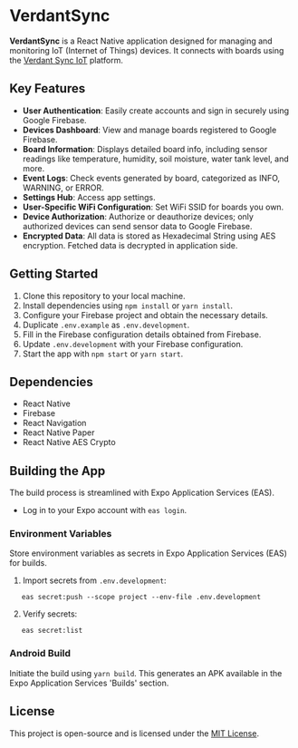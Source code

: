 # VerdantSync

**VerdantSync** is a React Native application designed for managing and monitoring IoT (Internet of Things) devices. It connects with boards using the [Verdant Sync IoT](https://github.com/nilspert/verdant-sync-iot) platform.

## Key Features

- **User Authentication**: Easily create accounts and sign in securely using Google Firebase.
- **Devices Dashboard**: View and manage boards registered to Google Firebase.
- **Board Information**: Displays detailed board info, including sensor readings like temperature, humidity, soil moisture, water tank level, and more.
- **Event Logs**: Check events generated by board, categorized as INFO, WARNING, or ERROR.
- **Settings Hub**: Access app settings.
- **User-Specific WiFi Configuration**: Set WiFi SSID for boards you own.
- **Device Authorization**: Authorize or deauthorize devices; only authorized devices can send sensor data to Google Firebase.
- **Encrypted Data**: All data is stored as Hexadecimal String using AES encryption. Fetched data is decrypted in application side.

## Getting Started

1. Clone this repository to your local machine.
2. Install dependencies using `npm install` or `yarn install`.
3. Configure your Firebase project and obtain the necessary details.
4. Duplicate `.env.example` as `.env.development`.
5. Fill in the Firebase configuration details obtained from Firebase.
6. Update `.env.development` with your Firebase configuration.
7. Start the app with `npm start` or `yarn start`.

## Dependencies

- React Native
- Firebase
- React Navigation
- React Native Paper
- React Native AES Crypto

## Building the App

The build process is streamlined with Expo Application Services (EAS).

- Log in to your Expo account with `eas login`.

### Environment Variables

Store environment variables as secrets in Expo Application Services (EAS) for builds.

1. Import secrets from `.env.development`:
```
   eas secret:push --scope project --env-file .env.development
```
2. Verify secrets:
```
   eas secret:list
```

### Android Build

Initiate the build using `yarn build`. This generates an APK available in the Expo Application Services 'Builds' section.

## License

This project is open-source and is licensed under the [MIT License](LICENSE).

